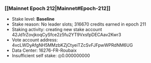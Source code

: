 ### [[Mainnet Epoch 212|Mainnet#Epoch-212]]
* Stake level: **Baseline**
* Stake reason: No leader slots; 316670 credits earned in epoch 211
* Staking activity: creating new stake account 42Jd1rZovjkoqCySfce2z5fu2YT9VxsfpDECAav2Kwr3
* Vote account address: 4vcLWDyAfgNH5MMzbKZjCtyeiTZcSvFJFpwWPRdNM6UG
* Data Center: 16276-FR-Roubaix
* Insufficient self stake: ◎0.000000000